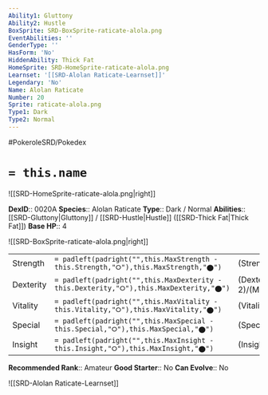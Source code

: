 ```yaml
---
Ability1: Gluttony
Ability2: Hustle
BoxSprite: SRD-BoxSprite-raticate-alola.png
EventAbilities: ''
GenderType: ''
HasForm: 'No'
HiddenAbility: Thick Fat
HomeSprite: SRD-HomeSprite-raticate-alola.png
Learnset: '[[SRD-Alolan Raticate-Learnset]]'
Legendary: 'No'
Name: Alolan Raticate
Number: 20
Sprite: raticate-alola.png
Type1: Dark
Type2: Normal
---
```


#PokeroleSRD/Pokedex

# `= this.name`

![[SRD-HomeSprite-raticate-alola.png|right]]

**DexID**:: 0020A
**Species**:: Alolan Raticate
**Type**:: Dark / Normal
**Abilities**:: [[SRD-Gluttony|Gluttony]] / [[SRD-Hustle|Hustle]] ([[SRD-Thick Fat|Thick Fat]])
**Base HP**:: 4

![[SRD-BoxSprite-raticate-alola.png|right]]

|           |                                                                                        |                                          |
| --------- | -------------------------------------------------------------------------------------- | ---------------------------------------- |
| Strength  | `= padleft(padright("",this.MaxStrength - this.Strength,"⭘"),this.MaxStrength,"⬤")`    | (Strength::2)/(MaxStrength::5)   |
| Dexterity | `= padleft(padright("",this.MaxDexterity - this.Dexterity,"⭘"),this.MaxDexterity,"⬤")` | (Dexterity:: 2)/(MaxDexterity::5) |
| Vitality  | `= padleft(padright("",this.MaxVitality - this.Vitality,"⭘"),this.MaxVitality,"⬤")`    | (Vitality::2)/(MaxVitality::5)   |
| Special   | `= padleft(padright("",this.MaxSpecial - this.Special,"⭘"),this.MaxSpecial,"⬤")`       | (Special::1)/(MaxSpecial::3)     |
| Insight   | `= padleft(padright("",this.MaxInsight - this.Insight,"⭘"),this.MaxInsight,"⬤")`       | (Insight::2)/(MaxInsight::5)     |

**Recommended Rank**:: Amateur
**Good Starter**:: No
**Can Evolve**:: No

![[SRD-Alolan Raticate-Learnset]]